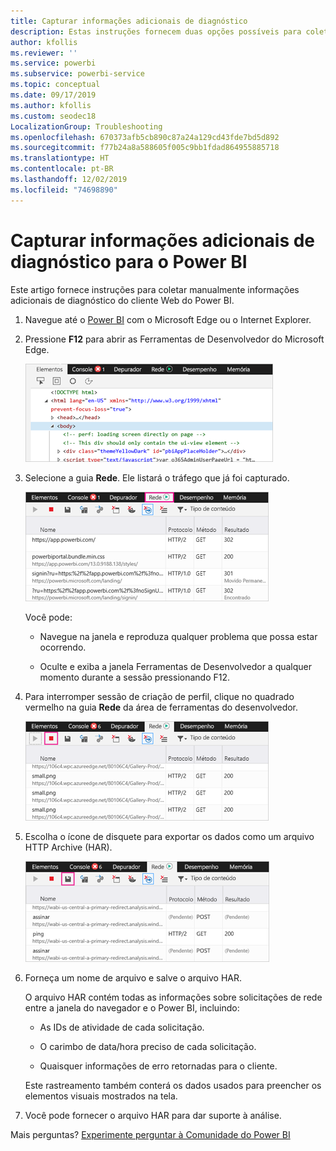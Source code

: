 ```yaml
---
title: Capturar informações adicionais de diagnóstico
description: Estas instruções fornecem duas opções possíveis para coletar manualmente as informações adicionais de diagnóstico do cliente Web Power BI.
author: kfollis
ms.reviewer: ''
ms.service: powerbi
ms.subservice: powerbi-service
ms.topic: conceptual
ms.date: 09/17/2019
ms.author: kfollis
ms.custom: seodec18
LocalizationGroup: Troubleshooting
ms.openlocfilehash: 670373afb5cb890c87a24a129cd43fde7bd5d892
ms.sourcegitcommit: f77b24a8a588605f005c9bb1fdad864955885718
ms.translationtype: HT
ms.contentlocale: pt-BR
ms.lasthandoff: 12/02/2019
ms.locfileid: "74698890"
---
```

# <a name="capture-additional-diagnostic-information-for-power-bi"></a>Capturar informações adicionais de diagnóstico para o Power BI

Este artigo fornece instruções para coletar manualmente informações adicionais de diagnóstico do cliente Web do Power BI.

1. Navegue até o [Power BI](https://app.powerbi.com) com o Microsoft Edge ou o Internet Explorer.

1. Pressione **F12** para abrir as Ferramentas de Desenvolvedor do Microsoft Edge.

   ![Captura de tela da guia Elementos das Ferramentas de Desenvolvedor do Microsoft Edge.](media/service-admin-capturing-additional-diagnostic-information-for-power-bi/edge-developer-tools.png)

1. Selecione a guia **Rede**. Ele listará o tráfego que já foi capturado.

   ![Captura de tela da guia Rede das Ferramentas de Desenvolvedor do Microsoft Edge.](media/service-admin-capturing-additional-diagnostic-information-for-power-bi/edge-network-tab.png)

    Você pode:

    * Navegue na janela e reproduza qualquer problema que possa estar ocorrendo.

    * Oculte e exiba a janela Ferramentas de Desenvolvedor a qualquer momento durante a sessão pressionando F12.

1. Para interromper sessão de criação de perfil, clique no quadrado vermelho na guia **Rede** da área de ferramentas do desenvolvedor.

   ![Captura de tela da guia Rede das Ferramentas do Desenvolvedor do Microsoft Edge com um texto explicativo no botão Parar.](media/service-admin-capturing-additional-diagnostic-information-for-power-bi/edge-network-tab-stop.png)

1. Escolha o ícone de disquete para exportar os dados como um arquivo HTTP Archive (HAR).

   ![Captura de tela da guia Rede das Ferramentas do Desenvolvedor do Microsoft Edge com um texto explicativo no ícone de disquete.](media/service-admin-capturing-additional-diagnostic-information-for-power-bi/edge-network-tab-save.png)

1. Forneça um nome de arquivo e salve o arquivo HAR.

    O arquivo HAR contém todas as informações sobre solicitações de rede entre a janela do navegador e o Power BI, incluindo:

    * As IDs de atividade de cada solicitação.

    * O carimbo de data/hora preciso de cada solicitação.

    * Quaisquer informações de erro retornadas para o cliente.

    Este rastreamento também conterá os dados usados para preencher os elementos visuais mostrados na tela.

1. Você pode fornecer o arquivo HAR para dar suporte à análise.

Mais perguntas? [Experimente perguntar à Comunidade do Power BI](https://community.powerbi.com/)
